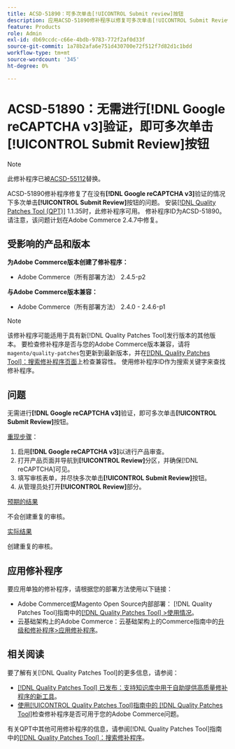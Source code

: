 ```yaml
---
title: ACSD-51890：可多次单击[!UICONTROL Submit review]按钮
description: 应用ACSD-51890修补程序以修复可多次单击[!UICONTROL Submit Review]按钮而无需 [!DNL Google reCAPTCHA v3] 验证的Adobe Commerce问题。
feature: Products
role: Admin
exl-id: db69ccdc-c66e-4bdb-9783-772f2af0d33f
source-git-commit: 1a78b2afa6e751d430700e72f512f7d82d1c1bdd
workflow-type: tm+mt
source-wordcount: '345'
ht-degree: 0%

---
```


# ACSD-51890：无需进行&#x200B;**[!DNL Google reCAPTCHA v3]**&#x200B;验证，即可多次单击&#x200B;**[!UICONTROL Submit Review]**&#x200B;按钮

>[!NOTE]
>
>此修补程序已被[ACSD-55112](/help/tools/quality-patches-tool/patches-available-in-qpt/v1-1-42/acsd-55112-submit-review-button-can-be-clicked-multiple-times.md)替换。

ACSD-51890修补程序修复了在没有&#x200B;**[!DNL Google reCAPTCHA v3]**&#x200B;验证的情况下多次单击&#x200B;**[!UICONTROL Submit Review]**&#x200B;按钮的问题。 安装[[!DNL Quality Patches Tool (QPT)]](https://experienceleague.adobe.com/en/docs/commerce-knowledge-base/kb/announcements/commerce-announcements/magento-quality-patches-released-new-tool-to-self-serve-quality-patches) 1.1.35时，此修补程序可用。 修补程序ID为ACSD-51890。 请注意，该问题计划在Adobe Commerce 2.4.7中修复。

## 受影响的产品和版本

**为Adobe Commerce版本创建了修补程序：**

* Adobe Commerce（所有部署方法） 2.4.5-p2

**与Adobe Commerce版本兼容：**

* Adobe Commerce（所有部署方法） 2.4.0 - 2.4.6-p1

>[!NOTE]
>
>该修补程序可能适用于具有新[!DNL Quality Patches Tool]发行版本的其他版本。 要检查修补程序是否与您的Adobe Commerce版本兼容，请将`magento/quality-patches`包更新到最新版本，并在[[!DNL Quality Patches Tool]：搜索修补程序页面](https://experienceleague.adobe.com/tools/commerce-quality-patches/index.html)上检查兼容性。 使用修补程序ID作为搜索关键字来查找修补程序。

## 问题

无需进行&#x200B;**[!DNL Google reCAPTCHA v3]**&#x200B;验证，即可多次单击&#x200B;**[!UICONTROL Submit Review]**&#x200B;按钮。

<u>重现步骤</u>：

1. 启用&#x200B;**[!DNL Google reCAPTCHA v3]**&#x200B;以进行产品审查。
1. 打开产品页面并导航到&#x200B;**[!UICONTROL Review]**&#x200B;分区，并确保[!DNL reCAPTCHA]可见。
1. 填写审核表单，并尽快多次单击&#x200B;**[!UICONTROL Submit Review]**&#x200B;按钮。
1. 从管理员处打开&#x200B;**[!UICONTROL Review]**&#x200B;部分。

<u>预期的结果</u>

不会创建重复的审核。

<u>实际结果</u>

创建重复的审核。

## 应用修补程序

要应用单独的修补程序，请根据您的部署方法使用以下链接：

* Adobe Commerce或Magento Open Source内部部署： [!DNL Quality Patches Tool]指南中的[[!DNL Quality Patches Tool] >使用情况](/help/tools/quality-patches-tool/usage.md)。
* 云基础架构上的Adobe Commerce：云基础架构上的Commerce指南中的[升级和修补程序>应用修补程序](https://experienceleague.adobe.com/docs/commerce-cloud-service/user-guide/develop/upgrade/apply-patches.html)。

## 相关阅读

要了解有关[!DNL Quality Patches Tool]的更多信息，请参阅：

* [[!DNL Quality Patches Tool] 已发布：支持知识库中用于自助提供高质量修补程序的新工具](https://experienceleague.adobe.com/en/docs/commerce-knowledge-base/kb/announcements/commerce-announcements/magento-quality-patches-released-new-tool-to-self-serve-quality-patches)。
* [使用[!UICONTROL Quality Patches Tool]指南中的 [!DNL Quality Patches Tool]](/help/tools/quality-patches-tool/patches-available-in-qpt/check-patch-for-magento-issue-with-magento-quality-patches.md)检查修补程序是否可用于您的Adobe Commerce问题。


有关QPT中其他可用修补程序的信息，请参阅[!DNL Quality Patches Tool]指南中的[[!DNL Quality Patches Tool]：搜索修补程序](<https://experienceleague.adobe.com/tools/commerce-quality-patches/index.html>)。
